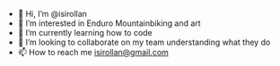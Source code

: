 - 👋 Hi, I’m @isirollan
- 👀 I’m interested in Enduro Mountainbiking and art
- 🌱 I’m currently learning how to code
- 💞️ I’m looking to collaborate on my team understanding what they do
- 📫 How to reach me isirollan@gmail.com

<!---
isirollan/isirollan is a ✨ special ✨ repository because its `README.md` (this file) appears on your GitHub profile.
You can click the Preview link to take a look at your changes.
--->
